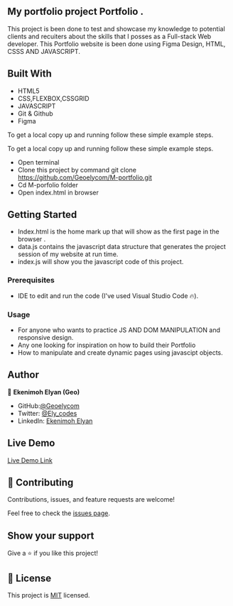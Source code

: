 
## My portfolio project Portfolio .

This project is been done to test and showcase my knowledge to potential clients and recuiters about the skills that I posses as a Full-stack Web developer. This Portfolio website is been done using Figma Design, HTML, CSSS AND JAVASCRIPT.

## Built With

- HTML5
- CSS,FLEXBOX,CSSGRID
- JAVASCRIPT
- Git & Github
- Figma

To get a local copy up and running follow these simple example steps.

To get a local copy up and running follow these simple example steps.
- Open terminal
- Clone this project by command git clone https://github.com/Geoelycom/M-portfolio.git
- Cd M-porfolio folder
- Open index.html in browser

## Getting Started 
- Index.html is the home mark up that will show as the first page in the browser .
- data.js contains the javascript data structure that generates the project session of my website at run time.
- index.js will show you the javascript code of this project.

### Prerequisites

- IDE to edit and run the code (I've used Visual Studio Code 🔥).

### Usage

- For anyone who wants to practice JS AND DOM MANIPULATION and responsive design.
- Any one looking for inspiration on how to build their Portfolio
- How to manipulate and create dynamic pages using javascipt objects.





## Author

👤 **Ekenimoh Elyan (Geo)**

- GitHub:[@Geoelycom](https://github.com/Geoelycom)
- Twitter: [@Ely_codes](https://twitter.com/Ely_codes)
- LinkedIn: [Ekenimoh Elyan](https://www.linkedin.com/in/Ekenimoh_sumaila-elyan/)



## Live Demo

[Live Demo Link](https://geoelycom.github.io/M-portfolio/)

## 🤝 Contributing

Contributions, issues, and feature requests are welcome!

Feel free to check the [issues page](../../issues/).

## Show your support

Give a ⭐️ if you like this project!

## 📝 License

This project is [MIT](./MIT.md) licensed.
